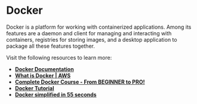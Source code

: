 # **Docker**

Docker is a platform for working with containerized applications. Among its features are a daemon and client for managing and interacting with containers, registries for storing images, and a desktop application to package all these features together.

Visit the following resources to learn more:

- **[Docker Documentation](https://docs.docker.com/)**
- **[What is Docker | AWS](https://aws.amazon.com/docker/)**
- **[Complete Docker Course - From BEGINNER to PRO!](https://www.youtube.com/watch?v=RqTEHSBrYFw)**
- **[Docker Tutorial](https://youtu.be/3c-iBn73dDE)**
- **[Docker simplified in 55 seconds](https://youtu.be/vP_4DlOH1G4)**